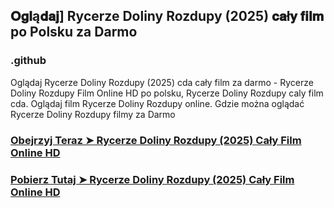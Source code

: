 ## 𝐎𝐠𝐥ą𝐝𝐚𝐣] Rycerze Doliny Rozdupy (2025) 𝐜𝐚ł𝐲 𝐟𝐢𝐥𝐦 po Polsku za Darmo

### .github

Oglądaj Rycerze Doliny Rozdupy (2025) cda cały film za darmo - Rycerze Doliny Rozdupy Film Online HD po polsku, Rycerze Doliny Rozdupy caly film cda. Oglądaj film Rycerze Doliny Rozdupy online. Gdzie można oglądać Rycerze Doliny Rozdupy filmy za Darmo

### [Obejrzyj Teraz ➤ Rycerze Doliny Rozdupy (2025) Cały Film Online HD](https://watching4khdmovies.blogspot.com/2025/04/rycerze-doliny.html)

### [Pobierz Tutaj ➤ Rycerze Doliny Rozdupy (2025) Cały Film Online HD](https://watching4khdmovies.blogspot.com/2025/04/rycerze-doliny.html)
